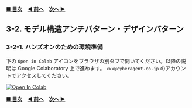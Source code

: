**[■ 目次](https://github.com/CyberAgentAILab/model-acceleration-tutorial/tree/main?tab=readme-ov-file#table-of-contents)**　**[◀ 前へ](https://github.com/CyberAgentAILab/model-acceleration-tutorial/blob/main/03_Design/3_1-CPU_GPU_TensorRT_and_other_HW_and_FW_inference-aware_designs.md)**　**[次へ ▶]()**

## 3-2. モデル構造アンチパターン・デザインパターン
### 3-2-1. ハンズオンのための環境準備

下の `Open in Colab` アイコンをブラウザの別タブで開いてください。以降の説明は Google Colaboratory 上で進めます。 `xxx@cyberagent.co.jp` のアカウントでアクセスしてください。

[![Open In Colab](https://img.shields.io/badge/Colab-Open_in_Colab-orange.svg)](https://colab.research.google.com/drive/1FMExTjcAn9aqpbbdqflcF7Jnov1RBD6Q?usp=sharing)

**[■ 目次](https://github.com/CyberAgentAILab/model-acceleration-tutorial/tree/main?tab=readme-ov-file#table-of-contents)**　**[◀ 前へ](https://github.com/CyberAgentAILab/model-acceleration-tutorial/blob/main/03_Design/3_1-CPU_GPU_TensorRT_and_other_HW_and_FW_inference-aware_designs.md)**　**[次へ ▶]()**
